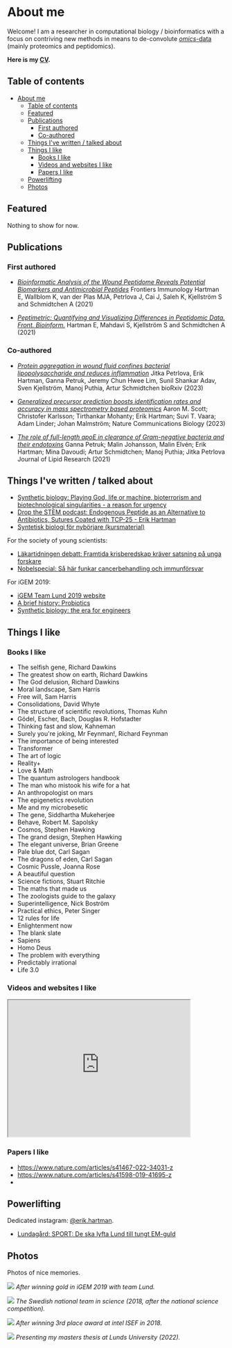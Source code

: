 # About me

Welcome! I am a researcher in computational biology / bioinformatics with a focus on contriving new methods in means to de-convolute [_omics_-data](https://en.wikipedia.org/wiki/Omics) (mainly proteomics and peptidomics).

**Here is my [CV](/docs/CV2023.pdf).**

## Table of contents

- [About me](#about-me)
  - [Table of contents](#table-of-contents)
  - [Featured](#featured)
  - [Publications ](#publications-)
    - [First authored](#first-authored)
    - [Co-authored](#co-authored)
  - [Things I've written / talked about ](#things-ive-written--talked-about-)
  - [Things I like ](#things-i-like-)
    - [Books I like ](#books-i-like-)
    - [Videos and websites I like ](#videos-and-websites-i-like-)
    - [Papers I like ](#papers-i-like-)
  - [Powerlifting](#powerlifting)
  - [Photos](#photos)

## Featured

Nothing to show for now.

## Publications <a name="publications"></a>

### First authored

- [_Bioinformatic Analysis of the Wound Peptidome Reveals Potential Biomarkers and Antimicrobial Peptides_](https://www.frontiersin.org/articles/10.3389/fimmu.2020.620707/full)
  Frontiers Immunology
  Hartman E, Wallblom K, van der Plas MJA, Petrlova J, Cai J, Saleh K, Kjellström S and Schmidtchen A (2021)

- [_Peptimetric: Quantifying and Visualizing Differences in Peptidomic Data. Front. Bioinform._](https://www.frontiersin.org/articles/10.3389/fbinf.2021.722466/full)
  Hartman E, Mahdavi S, Kjellström S and Schmidtchen A (2021)

### Co-authored

- [_Protein aggregation in wound fluid confines bacterial lipopolysaccharide and reduces inflammation_](https://doi.org/10.1101/2023.01.27.525825)
  Jitka Petrlova, Erik Hartman, Ganna Petruk, Jeremy Chun Hwee Lim, Sunil Shankar Adav, Sven Kjellström, Manoj Puthia, Artur Schmidtchen
  bioRxiv (2023)

- [_Generalized precursor prediction boosts identification rates and accuracy in mass spectrometry based proteomics_](https://www.nature.com/articles/s42003-023-04977-x)
  Aaron M. Scott; Christofer Karlsson; Tirthankar Mohanty; Erik Hartman; Suvi T. Vaara; Adam Linder; Johan Malmström; Nature Communications Biology (2023)

- [_The role of full-length apoE in clearance of Gram-negative bacteria and their endotoxins_](<https://www.jlr.org/article/S0022-2275(21)00068-7/fulltext>) Ganna Petruk; Malin Johansson, Malin Elvén; Erik Hartman; Mina Davoudi; Artur Schmidtchen; Manoj Puthia; Jitka Petrlova Journal of Lipid Research (2021)

## Things I've written / talked about <a name="written">

- [Synthetic biology: Playing God, life or machine, bioterrorism and biotechnological singularities - a reason for urgency](/pages/synthethics.md)
- [Drop the STEM podcast: Endogenous Peptide as an Alternative to Antibiotics, Sutures Coated with TCP-25 - Erik Hartman](https://soundcloud.com/user-997890267/14-endogenous-peptide-as-an-alternative-to-antibiotics-sutures-coated-with-tcp-25-erik-hartman)
- [Syntetisk biologi för nybörjare (kursmaterial)](/docs/synthetic-biology-for-beginners.pdf)

For the society of young scientists:

- [Läkartidningen debatt: Framtida krisberedskap kräver satsning på unga forskare](https://lakartidningen.se/opinion/debatt/2020/06/framtida-krisberedskap-kraver-satsning-pa-unga-forskare/)
- [Nobelspecial: Så här funkar cancerbehandling och immunförsvar](https://ungaforskare.se/2018/10/01/nobelspecial-med-erik-hartman-sa-funkar-cancerbehandling-och-immunforsvar/)

For iGEM 2019:

- [iGEM Team Lund 2019 website](https://2019.igem.org/Team:Lund)
- [A brief history: Probiotics](/pages/a-brief-history-probiotics.md)
- [Synthetic biology: the era for engineers](/pages/synthetic-biology-the-era-for-engineers.md)

## Things I like <a name="likes"></a>

### Books I like <a name="books"></a>

- The selfish gene, Richard Dawkins
- The greatest show on earth, Richard Dawkins
- The God delusion, Richard Dawkins
- Moral landscape, Sam Harris
- Free will, Sam Harris
- Consolidations, David Whyte
- The structure of scientific revolutions, Thomas Kuhn
- Gödel, Escher, Bach, Douglas R. Hofstadter
- Thinking fast and slow, Kahneman
- Surely you're joking, Mr Feynman!, Richard Feynman
- The importance of being interested
- Transformer
- The art of logic
- Reality+
- Love & Math
- The quantum astrologers handbook
- The man who mistook his wife for a hat
- An anthropologist on mars
- The epigenetics revolution
- Me and my microbesetic
- The gene, Siddhartha Mukeherjee
- Behave, Robert M. Sapolsky
- Cosmos, Stephen Hawking
- The grand design, Stephen Hawking
- The elegant universe, Brian Greene
- Pale blue dot, Carl Sagan
- The dragons of eden, Carl Sagan
- Cosmic Pussle, Joanna Rose
- A beautiful question
- Science fictions, Stuart Ritchie
- The maths that made us
- The zoologists guide to the galaxy
- Superintelligence, Nick Boström
- Practical ethics, Peter Singer
- 12 rules for life
- Enlightenment now
- The blank slate
- Sapiens
- Homo Deus
- The problem with everything
- Predictably irrational
- Life 3.0

### Videos and websites I like <a name="websites"></a>

<iframe width="420" height="315"
src="https://www.youtube.com/watch?v=hfMk-kjRv4c&t=14s&ab_channel=SebastianLague">
</iframe>

### Papers I like <a name="papers"></a>

- https://www.nature.com/articles/s41467-022-34031-z
- https://www.nature.com/articles/s41598-019-41695-z
-

## Powerlifting

Dedicated instagram: [@erik.hartman](https://www.instagram.com/erik.hartman/?hl=en).

- [Lundagård: SPORT: De ska lyfta Lund till tungt EM-guld](https://www.lundagard.se/2022/02/08/sport-de-ska-lyfta-lund-till-tungt-em-guld/)

## Photos

Photos of nice memories.

![](/img/igem.jpg)
_After winning gold in iGEM 2019 with team Lund._

![](/img/ufl.jpeg)
_The Swedish national team in science (2018, after the national science competition)._

![](/img/nikita-och-erik-grand-award-2018.jpg)
_After winning 3rd place award at intel ISEF in 2018._

![](/img/master_thesis.jpg)
_Presenting my masters thesis at Lunds University (2022)._
